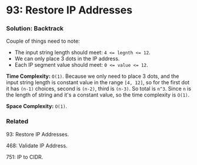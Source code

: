 # 93: Restore IP Addresses

### Solution: Backtrack
Couple of things need to note:
* The input string length should meet: `4 <= legnth <= 12`.
* We can only place 3 dots in the IP address.
* Each IP segment value should meet: `0 <= value <= 12`.

**Time Complexity:** `O(1)`. Because we only need to place 3 dots, and the input string length is constant value in the range `[4, 12]`, so for the first dot it has `(n-1)` choices, second is `(n-2)`, third is `(n-3)`. So total is `n^3`. Since `n` is the length of string and it's a constant value, so the time complexity is `O(1)`. 

**Space Complexity:** `O(1)`.

### Related
93: Restore IP Addresses.

468: Validate IP Address.

751: IP to CIDR.